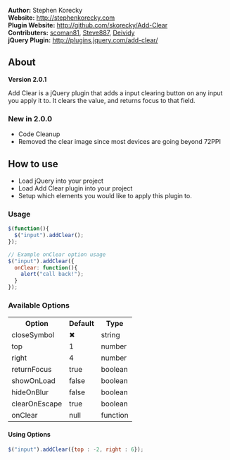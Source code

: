 **Author:** Stephen Korecky <br />
**Website:** http://stephenkorecky.com <br />
**Plugin Website:** http://github.com/skorecky/Add-Clear <br />
**Contributers:**
<a href="https://github.com/scoman81">scoman81</a>,
<a href="https://github.com/Steve887">Steve887</a>,
<a href="https://github.com/Deividy">Deividy</a>
<br />
**jQuery Plugin:** http://plugins.jquery.com/add-clear/

## About

**Version 2.0.1**

Add Clear is a jQuery plugin that adds a input clearing button on any input you
apply it to. It clears the value, and returns focus to that field.

### New in 2.0.0
- Code Cleanup
- Removed the clear image since most devices are going beyond 72PPI

## How to use

- Load jQuery into your project
- Load Add Clear plugin into your project
- Setup which elements you would like to apply this plugin to.

### Usage
```javascript
$(function(){
  $("input").addClear();
});

// Example onClear option usage
$("input").addClear({
  onClear: function(){
    alert("call back!");
  }
});
```
### Available Options

<table>
  <tr>
    <th>Option</th>
    <th>Default</th>
    <th>Type</th>
  </tr>
  <tr>
    <td>closeSymbol</td>
    <td>&#10006;</td>
    <td>string</td>
  </tr>
  <tr>
    <td>top</td>
    <td>1</td>
    <td>number</td>
  </tr>
  <tr>
    <td>right</td>
    <td>4</td>
    <td>number</td>
  </tr>
  <tr>
    <td>returnFocus</td>
    <td>true</td>
    <td>boolean</td>
  </tr>
  <tr>
    <td>showOnLoad</td>
    <td>false</td>
    <td>boolean</td>
  </tr>
  <tr>
    <td>hideOnBlur</td>
    <td>false</td>
    <td>boolean</td>
  </tr>
  <tr>
    <td>clearOnEscape</td>
    <td>true</td>
    <td>boolean</td>
  </tr>
  <tr>
    <td>onClear</td>
    <td>null</td>
    <td>function</td>
  </tr>
</table>

#### Using Options
```javascript
$("input").addClear({top : -2, right : 6});
```
